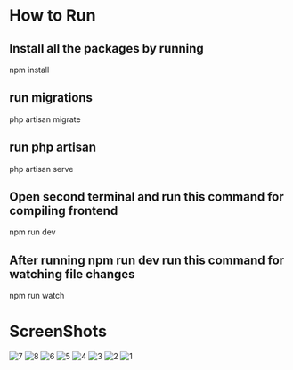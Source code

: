 # How to Run

## Install all the packages by running

npm install

## run migrations

php artisan migrate

## run php artisan

php artisan serve

## Open second terminal and run this command for compiling frontend

npm run dev

## After running npm run dev run this command for watching file changes

npm run watch

# ScreenShots
![7](https://github.com/XheRry7/enfm-assessment-module/assets/94928680/94fbe645-7f7a-444a-a053-889a55a62b1c)
![8](https://github.com/XheRry7/enfm-assessment-module/assets/94928680/ba7dd5e7-a04b-4e7a-8dc9-f403ae0ee0bc)
![6](https://github.com/XheRry7/enfm-assessment-module/assets/94928680/38b78cb6-62a0-42b4-817e-70952ac1a6ba)
![5](https://github.com/XheRry7/enfm-assessment-module/assets/94928680/3a22c0fb-f28c-41a3-9020-af889dff34a5)
![4](https://github.com/XheRry7/enfm-assessment-module/assets/94928680/68160a12-2749-4ef6-8911-efbda93bf748)
![3](https://github.com/XheRry7/enfm-assessment-module/assets/94928680/aeb894a7-e2f9-41d3-bd51-c0b97bb58fec)
![2](https://github.com/XheRry7/enfm-assessment-module/assets/94928680/31b1cad5-6fe0-4fce-9df1-e6fe50d4bb4f)
![1](https://github.com/XheRry7/enfm-assessment-module/assets/94928680/7781f524-3689-4cfb-acae-a1689120ac6d)
